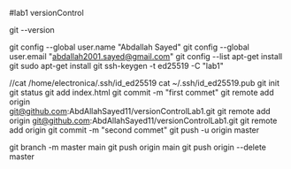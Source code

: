 #lab1 versionControl 

git --version

git config --global user.name "Abdallah Sayed"
git config --global user.email "abdallah2001.sayed@gmail.com"
git config --list
apt-get install git
sudo apt-get install git
ssh-keygen -t ed25519 -C "lab1"

//cat /home/electronica/.ssh/id_ed25519
cat ~/.ssh/id_ed25519.pub
git init
git status
git add index.html
git commit -m "first commet"
git remote add origin	
git@github.com:AbdAllahSayed11/versionControlLab1.git
git remote add origin git@github.com:AbdAllahSayed11/versionControlLab1.git
 git remote add origin
 git commit -m "second commet"
 git push -u origin master
 
 git branch -m master main
git push origin main
git push origin --delete master
